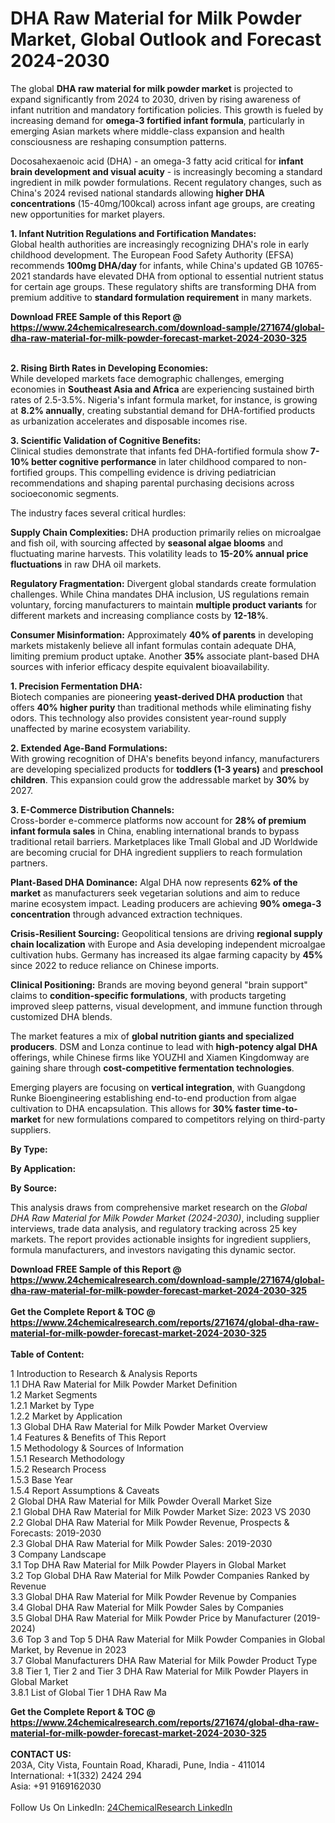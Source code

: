 <h1>DHA Raw Material for Milk Powder Market, Global Outlook and Forecast 2024-2030</h1><p>The global <strong>DHA raw material for milk powder market</strong> is projected to expand significantly from 2024 to 2030, driven by rising awareness of infant nutrition and mandatory fortification policies. This growth is fueled by increasing demand for <strong>omega-3 fortified infant formula</strong>, particularly in emerging Asian markets where middle-class expansion and health consciousness are reshaping consumption patterns.</p><p>Docosahexaenoic acid (DHA) - an omega-3 fatty acid critical for <strong>infant brain development and visual acuity</strong> - is increasingly becoming a standard ingredient in milk powder formulations. Recent regulatory changes, such as China's 2024 revised national standards allowing <strong>higher DHA concentrations</strong> (15-40mg/100kcal) across infant age groups, are creating new opportunities for market players.</p><p><strong>1. Infant Nutrition Regulations and Fortification Mandates:</strong><br>
Global health authorities are increasingly recognizing DHA's role in early childhood development. The European Food Safety Authority (EFSA) recommends <strong>100mg DHA/day</strong> for infants, while China's updated GB 10765-2021 standards have elevated DHA from optional to essential nutrient status for certain age groups. These regulatory shifts are transforming DHA from premium additive to <strong>standard formulation requirement</strong> in many markets.</p><div><b>Download FREE Sample of this Report @ 
            <a href="https://www.24chemicalresearch.com/download-sample/271674/global-dha-raw-material-for-milk-powder-forecast-market-2024-2030-325">
            https://www.24chemicalresearch.com/download-sample/271674/global-dha-raw-material-for-milk-powder-forecast-market-2024-2030-325</a></b></div><br><p><strong>2. Rising Birth Rates in Developing Economies:</strong><br>
While developed markets face demographic challenges, emerging economies in <strong>Southeast Asia and Africa</strong> are experiencing sustained birth rates of 2.5-3.5%. Nigeria's infant formula market, for instance, is growing at <strong>8.2% annually</strong>, creating substantial demand for DHA-fortified products as urbanization accelerates and disposable incomes rise.</p><p><strong>3. Scientific Validation of Cognitive Benefits:</strong><br>
Clinical studies demonstrate that infants fed DHA-fortified formula show <strong>7-10% better cognitive performance</strong> in later childhood compared to non-fortified groups. This compelling evidence is driving pediatrician recommendations and shaping parental purchasing decisions across socioeconomic segments.</p><p>The industry faces several critical hurdles:</p><p><strong>Supply Chain Complexities:</strong> DHA production primarily relies on microalgae and fish oil, with sourcing affected by <strong>seasonal algae blooms</strong> and fluctuating marine harvests. This volatility leads to <strong>15-20% annual price fluctuations</strong> in raw DHA oil markets.</p><p><strong>Regulatory Fragmentation:</strong> Divergent global standards create formulation challenges. While China mandates DHA inclusion, US regulations remain voluntary, forcing manufacturers to maintain <strong>multiple product variants</strong> for different markets and increasing compliance costs by <strong>12-18%</strong>.</p><p><strong>Consumer Misinformation:</strong> Approximately <strong>40% of parents</strong> in developing markets mistakenly believe all infant formulas contain adequate DHA, limiting premium product uptake. Another <strong>35%</strong> associate plant-based DHA sources with inferior efficacy despite equivalent bioavailability.</p><p><strong>1. Precision Fermentation DHA:</strong><br>
Biotech companies are pioneering <strong>yeast-derived DHA production</strong> that offers <strong>40% higher purity</strong> than traditional methods while eliminating fishy odors. This technology also provides consistent year-round supply unaffected by marine ecosystem variability.</p><p><strong>2. Extended Age-Band Formulations:</strong><br>
With growing recognition of DHA's benefits beyond infancy, manufacturers are developing specialized products for <strong>toddlers (1-3 years)</strong> and <strong>preschool children</strong>. This expansion could grow the addressable market by <strong>30%</strong> by 2027.</p><p><strong>3. E-Commerce Distribution Channels:</strong><br>
Cross-border e-commerce platforms now account for <strong>28% of premium infant formula sales</strong> in China, enabling international brands to bypass traditional retail barriers. Marketplaces like Tmall Global and JD Worldwide are becoming crucial for DHA ingredient suppliers to reach formulation partners.</p><p><strong>Plant-Based DHA Dominance:</strong> Algal DHA now represents <strong>62% of the market</strong> as manufacturers seek vegetarian solutions and aim to reduce marine ecosystem impact. Leading producers are achieving <strong>90% omega-3 concentration</strong> through advanced extraction techniques.</p><p><strong>Crisis-Resilient Sourcing:</strong> Geopolitical tensions are driving <strong>regional supply chain localization</strong> with Europe and Asia developing independent microalgae cultivation hubs. Germany has increased its algae farming capacity by <strong>45%</strong> since 2022 to reduce reliance on Chinese imports.</p><p><strong>Clinical Positioning:</strong> Brands are moving beyond general "brain support" claims to <strong>condition-specific formulations</strong>, with products targeting improved sleep patterns, visual development, and immune function through customized DHA blends.</p><p>The market features a mix of <strong>global nutrition giants and specialized producers</strong>. DSM and Lonza continue to lead with <strong>high-potency algal DHA</strong> offerings, while Chinese firms like YOUZHI and Xiamen Kingdomway are gaining share through <strong>cost-competitive fermentation technologies</strong>.</p><p>Emerging players are focusing on <strong>vertical integration</strong>, with Guangdong Runke Bioengineering establishing end-to-end production from algae cultivation to DHA encapsulation. This allows for <strong>30% faster time-to-market</strong> for new formulations compared to competitors relying on third-party suppliers.</p><p><strong>By Type:</strong></p><p><strong>By Application:</strong></p><p><strong>By Source:</strong></p><p>This analysis draws from comprehensive market research on the <em>Global DHA Raw Material for Milk Powder Market (2024-2030)</em>, including supplier interviews, trade data analysis, and regulatory tracking across 25 key markets. The report provides actionable insights for ingredient suppliers, formula manufacturers, and investors navigating this dynamic sector.</p><div><b>Download FREE Sample of this Report @ 
            <a href="https://www.24chemicalresearch.com/download-sample/271674/global-dha-raw-material-for-milk-powder-forecast-market-2024-2030-325">
            https://www.24chemicalresearch.com/download-sample/271674/global-dha-raw-material-for-milk-powder-forecast-market-2024-2030-325</a></b></div><br><div><b>Get the Complete Report & TOC @ 
            <a href="https://www.24chemicalresearch.com/reports/271674/global-dha-raw-material-for-milk-powder-forecast-market-2024-2030-325">
            https://www.24chemicalresearch.com/reports/271674/global-dha-raw-material-for-milk-powder-forecast-market-2024-2030-325</a></b></div><br>
            <b>Table of Content:</b><p>1 Introduction to Research & Analysis Reports<br />
    1.1 DHA Raw Material for Milk Powder Market Definition<br />
    1.2 Market Segments<br />
        1.2.1 Market by Type<br />
        1.2.2 Market by Application<br />
    1.3 Global DHA Raw Material for Milk Powder Market Overview<br />
    1.4 Features & Benefits of This Report<br />
    1.5 Methodology & Sources of Information<br />
        1.5.1 Research Methodology<br />
        1.5.2 Research Process<br />
        1.5.3 Base Year<br />
        1.5.4 Report Assumptions & Caveats<br />
2 Global DHA Raw Material for Milk Powder Overall Market Size<br />
    2.1 Global DHA Raw Material for Milk Powder Market Size: 2023 VS 2030<br />
    2.2 Global DHA Raw Material for Milk Powder Revenue, Prospects & Forecasts: 2019-2030<br />
    2.3 Global DHA Raw Material for Milk Powder Sales: 2019-2030<br />
3 Company Landscape<br />
    3.1 Top DHA Raw Material for Milk Powder Players in Global Market<br />
    3.2 Top Global DHA Raw Material for Milk Powder Companies Ranked by Revenue<br />
    3.3 Global DHA Raw Material for Milk Powder Revenue by Companies<br />
    3.4 Global DHA Raw Material for Milk Powder Sales by Companies<br />
    3.5 Global DHA Raw Material for Milk Powder Price by Manufacturer (2019-2024)<br />
    3.6 Top 3 and Top 5 DHA Raw Material for Milk Powder Companies in Global Market, by Revenue in 2023<br />
    3.7 Global Manufacturers DHA Raw Material for Milk Powder Product Type<br />
    3.8 Tier 1, Tier 2 and Tier 3 DHA Raw Material for Milk Powder Players in Global Market<br />
        3.8.1 List of Global Tier 1 DHA Raw Ma</p><div><b>Get the Complete Report & TOC @ 
            <a href="https://www.24chemicalresearch.com/reports/271674/global-dha-raw-material-for-milk-powder-forecast-market-2024-2030-325">
            https://www.24chemicalresearch.com/reports/271674/global-dha-raw-material-for-milk-powder-forecast-market-2024-2030-325</a></b></div><br><b>CONTACT US:</b><br>
            203A, City Vista, Fountain Road, Kharadi, Pune, India - 411014<br>
            International: +1(332) 2424 294<br>
            Asia: +91 9169162030 <br><br>
            Follow Us On LinkedIn: <a href="https://www.linkedin.com/company/24chemicalresearch/">24ChemicalResearch LinkedIn</a>
